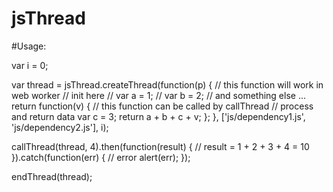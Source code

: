 # jsThread

#Usage:

var i = 0;

var thread = jsThread.createThread(function(p) { // this function will work in web worker
    // init here
    // var a = 1;
    // var b = 2;
    // and something else ...
    return function(v) { // this function can be called by callThread
        // process and return data
        var c = 3;
        return a + b + c + v;
    };
}, ['js/dependency1.js', 'js/dependency2.js'], i);

callThread(thread, 4).then(function(result) {
    // result = 1 + 2 + 3 + 4 = 10
}).catch(function(err) {
    // error
    alert(err);
});

endThread(thread);
